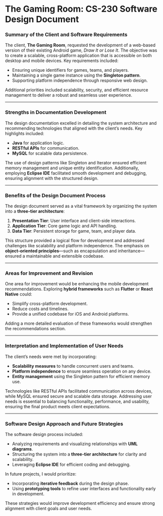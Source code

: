 # The Gaming Room: CS-230 Software Design Document

### Summary of the Client and Software Requirements
The client, **The Gaming Room**, requested the development of a web-based version of their existing Android game, *Draw It or Lose It*. The objective was to create a scalable, cross-platform application that is accessible on both desktop and mobile devices. Key requirements included:
- Ensuring unique identifiers for games, teams, and players.
- Maintaining a single game instance using the **Singleton pattern**.
- Supporting platform independence through responsive web design.

Additional priorities included scalability, security, and efficient resource management to deliver a robust and seamless user experience.

---

### Strengths in Documentation Development
The design documentation excelled in detailing the system architecture and recommending technologies that aligned with the client’s needs. Key highlights included:
- **Java** for application logic.
- **RESTful APIs** for communication.
- **MySQL** for scalable data persistence.

The use of design patterns like Singleton and Iterator ensured efficient memory management and unique entity identification. Additionally, employing **Eclipse IDE** facilitated smooth development and debugging, ensuring alignment with the structured design.

---

### Benefits of the Design Document Process
The design document served as a vital framework by organizing the system into a **three-tier architecture**:
1. **Presentation Tier**: User interface and client-side interactions.
2. **Application Tier**: Core game logic and API handling.
3. **Data Tier**: Persistent storage for game, team, and player data.

This structure provided a logical flow for development and addressed challenges like scalability and platform independence. The emphasis on **object-oriented principles**—such as encapsulation and inheritance—ensured a maintainable and extensible codebase.

---

### Areas for Improvement and Revision
One area for improvement would be enhancing the mobile development recommendations. Exploring **hybrid frameworks** such as **Flutter** or **React Native** could:
- Simplify cross-platform development.
- Reduce costs and timelines.
- Provide a unified codebase for iOS and Android platforms.

Adding a more detailed evaluation of these frameworks would strengthen the recommendations section.

---

### Interpretation and Implementation of User Needs
The client’s needs were met by incorporating:
- **Scalability measures** to handle concurrent users and teams.
- **Platform independence** to ensure seamless operation on any device.
- **Entity management** using the Singleton pattern for efficient memory use.

Technologies like RESTful APIs facilitated communication across devices, while MySQL ensured secure and scalable data storage. Addressing user needs is essential to balancing functionality, performance, and usability, ensuring the final product meets client expectations.

---

### Software Design Approach and Future Strategies
The software design process included:
- Analyzing requirements and visualizing relationships with **UML diagrams**.
- Structuring the system into a **three-tier architecture** for clarity and scalability.
- Leveraging **Eclipse IDE** for efficient coding and debugging.

In future projects, I would prioritize:
- Incorporating **iterative feedback** during the design phase.
- Using **prototyping tools** to refine user interfaces and functionality early in development.

These strategies would improve development efficiency and ensure strong alignment with client goals and user needs.
